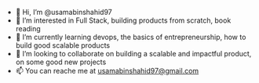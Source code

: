 - 👋 Hi, I’m @usamabinshahid97
- 👀 I’m interested in Full Stack, building products from scratch, book reading
- 🌱 I’m currently learning devops, the basics of entrepreneurship, how to build good scalable products
- 💞️ I’m looking to collaborate on building a scalable and impactful product, on some good new projects
- 📫 You can reache me at usamabinshahid97@gmail.com

<!---
usamabinshahid97/usamabinshahid97 is a ✨ special ✨ repository because its `README.md` (this file) appears on your GitHub profile.
You can click the Preview link to take a look at your changes.
--->
